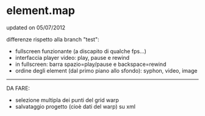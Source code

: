 element.map
===========

updated on 05/07/2012

differenze rispetto alla branch "test":

- fullscreen funzionante (a discapito di qualche fps...)
- interfaccia player video: play, pause e rewind
- in fullscreen: barra spazio=play/pause e backspace=rewind
- ordine degli element (dal primo piano allo sfondo): syphon, video, image
 
***********************

DA FARE:
- selezione multipla dei punti del grid warp
- salvataggio progetto (cioè dati del warp) su xml